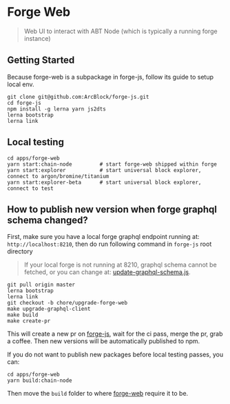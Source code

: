 # Forge Web

> Web UI to interact with ABT Node (which is typically a running forge instance)

## Getting Started

Because forge-web is a subpackage in forge-js, follow its guide to setup local env.

```shell
git clone git@github.com:ArcBlock/forge-js.git
cd forge-js
npm install -g lerna yarn js2dts
lerna bootstrap
lerna link
```

## Local testing

```shell
cd apps/forge-web
yarn start:chain-node         # start forge-web shipped within forge
yarn start:explorer           # start universal block explorer, connect to argon/bromine/titanium
yarn start:explorer-beta      # start universal block explorer, connect to test
```

## How to publish new version when forge graphql schema changed?

First, make sure you have a local forge graphql endpoint running at: `http://localhost:8210`, then do run following command in `forge-js` root directory

> If your local forge is not running at 8210, graphql schema cannot be fetched, or you can change at: [update-graphql-schema.js](../../packages/graphl-client/tools/update-graphql-schema.js).

```shell
git pull origin master
lerna bootstrap
lerna link
git checkout -b chore/upgrade-forge-web
make upgrade-graphql-client
make build
make create-pr
```

This will create a new pr on [forge-js](https://github.com/ArcBlock/forge-js/pulls), wait for the ci pass, merge the pr, grab a coffee.
Then new versions will be automatically published to npm.

If you do not want to publish new packages before local testing passes, you can:

```shell
cd apps/forge-web
yarn build:chain-node
```

Then move the `build` folder to where [forge-web](https://github.com/ArcBlock/forge-web) require it to be.
